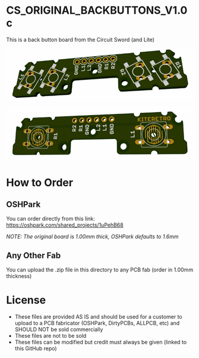 # CS_ORIGINAL_BACKBUTTONS_V1.0c
This is a back button board from the Circuit Sword (and Lite)

![TOP](CS_ORIGINAL_BACKBUTTONS_V1.0c_TOP.png)

![BOTTOM](CS_ORIGINAL_BACKBUTTONS_V1.0c_BOTTOM.png)

# How to Order
## OSHPark
You can order directly from this link: https://oshpark.com/shared_projects/1uPehB68

_NOTE: The original board is 1.00mm thick, OSHPark defaults to 1.6mm_

## Any Other Fab
You can upload the .zip file in this directory to any PCB fab (order in 1.00mm thickness)

# License
* These files are provided AS IS and should be used for a customer to upload to a PCB fabricator (OSHPark, DirtyPCBs, ALLPCB, etc) and SHOULD NOT be sold commercially
* These files are not to be sold
* These files can be modified but credit must always be given (linked to this GitHub repo)
